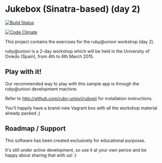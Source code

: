 # Jukebox (Sinatra-based) (day 2)

[![Build Status](https://travis-ci.org/ruby-uniovi/jukebox-sinatra.svg?branch=master)](https://travis-ci.org/ruby-uniovi/jukebox-sinatra)

[![Code Climate](https://codeclimate.com/github/ruby-uniovi/jukebox-sinatra/badges/gpa.svg)](https://codeclimate.com/github/ruby-uniovi/jukebox-sinatra)

This project contains the exercises for the ruby@uniovi workshop (day 2).

ruby@uniovi is a 2-day workshop which will be held in the University of Oviedo (Spain), from 4th to 6th March 2015.

## Play with it!

Our recommended way to play with this sample app is through the ruby@uniovi development machine.

Refer to http://github.com/ruby-uniovi/rubyeii for installation instructions.

You'll happily have a brand-new Vagrant box with all the workshop material already packed ;)

## Roadmap / Support

This software has been created exclusively for educational purposes.

It's still under active development, so use it at your own perice and be happy about sharing that with us! :)

